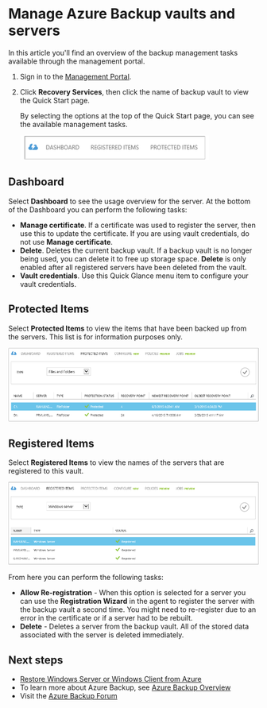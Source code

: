 <properties
	pageTitle="Manage Azure Backup vaults and servers | Microsoft Azure"
	description="Use this tutorial to learn how to manage Azure Backup vaults and servers."
	services="backup"
	documentationCenter=""
	authors="aashishr"
	manager="jwhit"
	editor="tysonn"/>

<tags
	ms.service="backup"
	ms.workload="storage-backup-recovery"
	ms.tgt_pltfrm="na"
	ms.devlang="na"
	ms.topic="article"
	ms.date="10/05/2015"
	ms.author="jimpark; aashishr; giridham"/>


# Manage Azure Backup vaults and servers
In this article you'll find an overview of the backup management tasks available through the management portal.

1. Sign in to the [Management Portal](https://manage.windowsazure.com).
2. Click **Recovery Services**, then click the name of backup vault to view the Quick Start page.

    By selecting the options at the top of the Quick Start page, you can see the available management tasks.

    ![Protected items](./media/backup-azure-manage-windows-server/RS_tabs.png)

## Dashboard
Select **Dashboard** to see the usage overview for the server. At the bottom of the Dashboard you can perform the following tasks:

- **Manage certificate**. If a certificate was used to register the server, then use this to update the certificate. If you are using vault credentials, do not use **Manage certificate**.
- **Delete**. Deletes the current backup vault. If a backup vault is no longer being used, you can delete it to free up storage space. **Delete** is only enabled after all registered servers have been deleted from the vault.
- **Vault credentials**. Use this Quick Glance menu item to configure your vault credentials.

## Protected Items
Select **Protected Items** to view the items that have been backed up from the servers. This list is for information purposes only.

![Protected items](./media/backup-azure-manage-windows-server/RS_protecteditems.png)

## Registered Items
Select **Registered Items** to view the names of the servers that are registered to this vault.

![Deleted Server](./media/backup-azure-manage-windows-server/RS_deletedserver.png)

From here you can perform the following tasks:

- **Allow Re-registration** - When this option is selected for a server you can use the **Registration Wizard** in the agent to register the server with the backup vault a second time. You might need to re-register due to an error in the certificate or if a server had to be rebuilt.
- **Delete** - Deletes a server from the backup vault. All of the stored data associated with the server is deleted immediately.

## Next steps
- [Restore Windows Server or Windows Client from Azure](backup-azure-restore-windows-server.md)
- To learn more about Azure Backup, see [Azure Backup Overview](backup-introduction-to-azure-backup.md)
- Visit the [Azure Backup Forum](http://go.microsoft.com/fwlink/p/?LinkId=290933)
